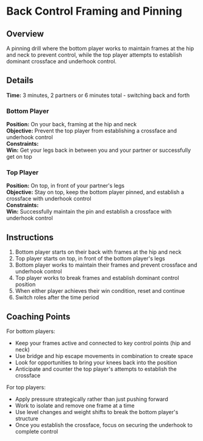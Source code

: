 # Back Control Framing and Pinning

## Overview
A pinning drill where the bottom player works to maintain frames at the hip and neck to prevent control, while the top player attempts to establish dominant crossface and underhook control.

## Details
**Time:** 3 minutes, 2 partners or 6 minutes total - switching back and forth  

### Bottom Player
**Position:** On your back, framing at the hip and neck  
**Objective:** Prevent the top player from establishing a crossface and underhook control  
**Constraints:**  
**Win:** Get your legs back in between you and your partner or successfully get on top  

### Top Player
**Position:** On top, in front of your partner's legs  
**Objective:** Stay on top, keep the bottom player pinned, and establish a crossface with underhook control  
**Constraints:**  
**Win:** Successfully maintain the pin and establish a crossface with underhook control  

## Instructions
1. Bottom player starts on their back with frames at the hip and neck
2. Top player starts on top, in front of the bottom player's legs
3. Bottom player works to maintain their frames and prevent crossface and underhook control
4. Top player works to break frames and establish dominant control position
5. When either player achieves their win condition, reset and continue
6. Switch roles after the time period

## Coaching Points
For bottom players:
- Keep your frames active and connected to key control points (hip and neck)
- Use bridge and hip escape movements in combination to create space
- Look for opportunities to bring your knees back into the position
- Anticipate and counter the top player's attempts to establish the crossface

For top players:
- Apply pressure strategically rather than just pushing forward
- Work to isolate and remove one frame at a time
- Use level changes and weight shifts to break the bottom player's structure
- Once you establish the crossface, focus on securing the underhook to complete control
